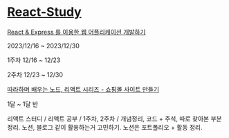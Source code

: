 # [React-Study](https://past-coin-f97.notion.site/React-2023-3950e9017a854ce7939af6e9f15bde37)

[React & Express 를 이용한 웹 어플리케이션 개발하기](https://www.inflearn.com/course/react-%EA%B0%95%EC%A2%8C-velopert#curriculum)


2023/12/16 ~ 2023/12/30


1주차 12/16 ~ 12/23


2주차 12/23 ~ 12/30

[따라하며 배우는 노드, 리액트 시리즈 - 쇼핑몰 사이트 만들기](https://www.inflearn.com/course/%EB%94%B0%EB%9D%BC%ED%95%98%EB%A9%B0-%EB%B0%B0%EC%9A%B0%EB%8A%94-%EB%85%B8%EB%93%9C-%EB%A6%AC%EC%95%A1%ED%8A%B8-%EC%87%BC%ED%95%91%EB%AA%B0#curriculum)


1달 ~ 1달 반


리액트 스터디 / 리액트 공부 / 1주차, 2주차 / 개념정리, 코드 + 주석, 따로 찾아본 부분 정리.
노션, 블로그 같이 활용하는거 고민하기.
노션은 포트폴리오 + 활동 정리.
